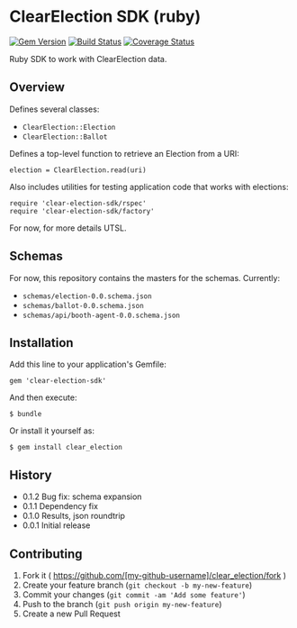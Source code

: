 # ClearElection SDK (ruby)
[![Gem Version](https://badge.fury.io/rb/clear-election-sdk.svg)](http://badge.fury.io/rb/clear-election-sdk)
[![Build Status](https://secure.travis-ci.org/ClearElection/clear-election-sdk-ruby.svg)](http://travis-ci.org/ClearElection/clear-election-sdk-ruby)
[![Coverage Status](https://img.shields.io/coveralls/ClearElection/clear-election-sdk-ruby.svg)](https://coveralls.io/r/ClearElection/clear-election-sdk-ruby)

Ruby SDK to work with ClearElection data.


## Overview

Defines several classes:

* `ClearElection::Election`
* `ClearElection::Ballot`

Defines a top-level function to retrieve an Election from a URI:

	election = ClearElection.read(uri)

Also includes utilities for testing application code that works with elections:

	require 'clear-election-sdk/rspec'
	require 'clear-election-sdk/factory'
	
For now, for more details UTSL.


## Schemas

For now, this repository contains the masters for the schemas.  Currently:

* `schemas/election-0.0.schema.json` 
* `schemas/ballot-0.0.schema.json`
* `schemas/api/booth-agent-0.0.schema.json`


## Installation

Add this line to your application's Gemfile:

    gem 'clear-election-sdk'

And then execute:

    $ bundle

Or install it yourself as:

    $ gem install clear_election

## History

* 0.1.2 Bug fix: schema expansion
* 0.1.1 Dependency fix
* 0.1.0 Results, json roundtrip
* 0.0.1 Initial release

## Contributing

1. Fork it ( https://github.com/[my-github-username]/clear_election/fork )
2. Create your feature branch (`git checkout -b my-new-feature`)
3. Commit your changes (`git commit -am 'Add some feature'`)
4. Push to the branch (`git push origin my-new-feature`)
5. Create a new Pull Request
